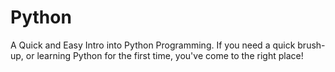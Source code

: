 # Python

A Quick and Easy Intro into Python Programming.
If you need a quick brush-up, or learning Python for the first time, you've come to the right place!
